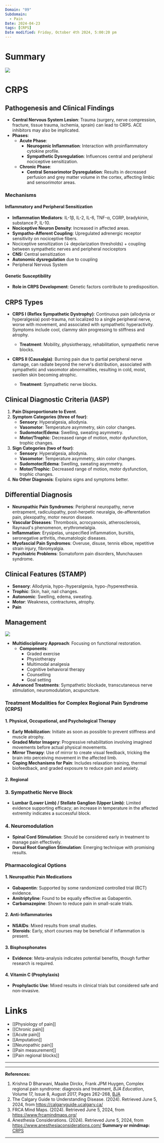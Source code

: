 ```yaml
---
Domain: "09"
Subdomain:
  - Pain
Date: 2024-04-23
tags: [CRPS]
Date modified: Friday, October 4th 2024, 5:00:20 pm
---
```


# Summary

![](Pasted%20image%2020240527140237.png)

# CRPS
## Pathogenesis and Clinical Findings

- **Central Nervous System Lesion**: Trauma (surgery, nerve compression, fracture, tissue trauma, ischemia, sprain) can lead to CRPS. ACE inhibitors may also be implicated.
- **Phases**:
	- **Acute Phase**:
		- **Neurogenic Inflammation**: Interaction with proinflammatory cytokine profile.
		- **Sympathetic Dysregulation**: Influences central and peripheral nociceptive sensitization.
	- **Chronic Phase**:
		- **Central Sensorimotor Dysregulation**: Results in decreased perfusion and grey matter volume in the cortex, affecting limbic and sensorimotor areas.
### Mechanisms
#### Inflammatory and Peripheral Sensitization

- **Inflammation Mediators**: IL-1β, IL-2, IL-6, TNF-α, CGRP, bradykinin, substance P, IL-10.
- **Nociceptive Neuron Density**: Increased in affected areas.
- **Sympatho-Afferent Coupling**: Upregulated adrenergic receptor sensitivity on nociceptive fibers.
- Nociceptive sensitization (↓ depolarization thresholds) + coupling between sympathetic nerves and peripheral nociceptors
- **CNS:** Central sensitization
- **Autonomic dysregulation** due to coupling
- Peripheral Nervous System

#### Genetic Susceptibility

- **Role in CRPS Development**: Genetic factors contribute to predisposition.

## CRPS Types

- **CRPS I (Reflex Sympathetic Dystrophy)**: Continuous pain (allodynia or hyperalgesia) post-trauma, not localized to a single peripheral nerve, worse with movement, and associated with sympathetic hyperactivity. Symptoms include cool, clammy skin progressing to stiffness and atrophy.
	
	- **Treatment**: Mobility, physiotherapy, rehabilitation, sympathetic nerve blocks.
- **CRPS II (Causalgia)**: Burning pain due to partial peripheral nerve damage, can radiate beyond the nerve's distribution, associated with sympathetic and vasomotor abnormalities, resulting in cold, moist, swollen skin becoming atrophic.
	
	- **Treatment**: Sympathetic nerve blocks.

## Clinical Diagnostic Criteria (IASP)

1. **Pain Disproportionate to Event**.
2. **Symptom Categories (three of four)**:
	- **Sensory**: Hyperalgesia, allodynia.
	- **Vasomotor**: Temperature asymmetry, skin color changes.
	- **Sudomotor/Edema**: Swelling, sweating asymmetry.
	- **Motor/Trophic**: Decreased range of motion, motor dysfunction, trophic changes.
3. **Sign Categories (two of four)**:
	- **Sensory**: Hyperalgesia, allodynia.
	- **Vasomotor**: Temperature asymmetry, skin color changes.
	- **Sudomotor/Edema**: Swelling, sweating asymmetry.
	- **Motor/Trophic**: Decreased range of motion, motor dysfunction, trophic changes.
4. **No Other Diagnosis**: Explains signs and symptoms better.

## Differential Diagnosis

- **Neuropathic Pain Syndromes**: Peripheral neuropathy, nerve entrapment, radiculopathy, post-herpetic neuralgia, de-afferentation pain, plexopathy, motor neuron disease.
- **Vascular Diseases**: Thrombosis, acrocyanosis, atherosclerosis, Raynaud's phenomenon, erythromelalgia.
- **Inflammation**: Erysipelas, unspecified inflammation, bursitis, seronegative arthritis, rheumatologic diseases.
- **Myofascial Pain Syndromes**: Overuse, disuse, tennis elbow, repetitive strain injury, fibromyalgia.
- **Psychiatric Problems**: Somatoform pain disorders, Munchausen syndrome.

## Clinical Features (STAMP)

- **Sensory**: Allodynia, hypo-/hyperalgesia, hypo-/hyperesthesia.
- **Trophic**: Skin, hair, nail changes.
- **Autonomic**: Swelling, edema, sweating.
- **Motor**: Weakness, contractures, atrophy.
- **Pain**
## Management

![](Pasted%20image%2020240430143343.png)

- **Multidisciplinary Approach**: Focusing on functional restoration.
	- **Components**:
		- Graded exercise
		- Physiotherapy
		- Multimodal analgesia
		- Cognitive behavioral therapy
		- Counselling
		- Goal setting
- **Advanced Treatments**: Sympathetic blockade, transcutaneous nerve stimulation, neuromodulation, acupuncture.
### Treatment Modalities for Complex Regional Pain Syndrome (CRPS)

#### 1. Physical, Occupational, and Psychological Therapy

- **Early Mobilization**: Initiate as soon as possible to prevent stiffness and muscle atrophy.
- **Graded Motor Imagery**: Progressive rehabilitation involving imagined movements before actual physical movements.
- **Mirror Therapy**: Use of mirror to create visual feedback, tricking the brain into perceiving movement in the affected limb.
- **Coping Mechanisms for Pain**: Includes relaxation training, thermal biofeedback, and graded exposure to reduce pain and anxiety.

#### 2. Regional

### 3. Sympathetic Nerve Block

- **Lumbar (Lower Limb) / Stellate Ganglion (Upper Limb)**: Limited evidence supporting efficacy; an increase in temperature in the affected extremity indicates a successful block.

### 4. Neuromodulation

- **Spinal Cord Stimulation**: Should be considered early in treatment to manage pain effectively.
- **Dorsal Root Ganglion Stimulation**: Emerging technique with promising results.

### Pharmacological Options

#### 1. Neuropathic Pain Medications

- **Gabapentin**: Supported by some randomized controlled trial (RCT) evidence.
- **Amitriptyline**: Found to be equally effective as Gabapentin.
- **Carbamazepine**: Shown to reduce pain in small-scale trials.

#### 2. Anti-Inflammatories

- **NSAIDs**: Mixed results from small studies.
- **Steroids**: Early, short courses may be beneficial if inflammation is present.

#### 3. Bisphosphonates

- **Evidence**: Meta-analysis indicates potential benefits, though further research is required.
#### 4. Vitamin C (Prophylaxis)

- **Prophylactic Use**: Mixed results in clinical trials but considered safe and non-invasive.

# Links
- [[Physiology of pain]]
- [[Chronic pain]]
- [[Acute pain]]
- [[Amputation]]
- [[Neuropathic pain]]
- [[Pain measurement]]
- [[Pain regional blocks]]

---

---
**References:**  

1. Krishna D Bharwani, Maaike Dirckx, Frank JPM Huygen, Complex regional pain syndrome: diagnosis and treatment, _BJA Education_, Volume 17, Issue 8, August 2017, Pages 262–268, [BJA](https://doi.org/10.1093/bjaed/mkx007)
2. The Calgary Guide to Understanding Disease. (2024). Retrieved June 5, 2024, from https://calgaryguide.ucalgary.ca/
3. FRCA Mind Maps. (2024). Retrieved June 5, 2024, from https://www.frcamindmaps.org/
4. Anesthesia Considerations. (2024). Retrieved June 5, 2024, from https://www.anesthesiaconsiderations.com/
**Summary or mindmap:**
[CRPS](https://frcamindmaps.org/mindmaps/painmedicine/crps/crps.html)

---------------------------------------------------------------------------------------------
